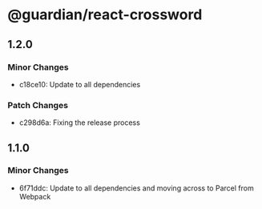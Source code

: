 # @guardian/react-crossword

## 1.2.0

### Minor Changes

- c18ce10: Update to all dependencies

### Patch Changes

- c298d6a: Fixing the release process

## 1.1.0

### Minor Changes

- 6f71ddc: Update to all dependencies and moving across to Parcel from Webpack
